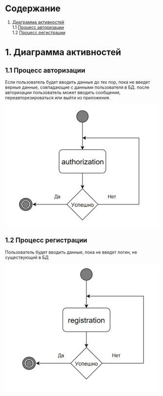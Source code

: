 # Содержание
1. [Диаграмма активностей](#1)<br>
1.1 [Процесс авторизации](#1.1)<br>
1.2 [Процесс регистрации](#1.2)<br>

#  1. Диаграмма активностей <a name="1"></a>

## 1.1 Процесс авторизации <a name="1.1"></a>
Если пользователь будет вводить данные до тех пор, пока не введет верные данные, совпадающие с данными пользователя в БД.
после авторизации пользователь может вводить сообщения, переавторезироваться или выйти из приложения.

 ![Процесс авторизации](https://github.com/KevinPozitive/client-server-application-requirements/blob/master/Диаграммы/Activity/Authorization.jpg)
 
## 1.2 Процесс регистрации <a name="1.2"></a>
Пользователь будет вводить данные, пока не введет логин, не существующий в БД

 ![Процесс регистрации](https://github.com/KevinPozitive/client-server-application-requirements/blob/master/Диаграммы/Activity/Registration.jpg)
